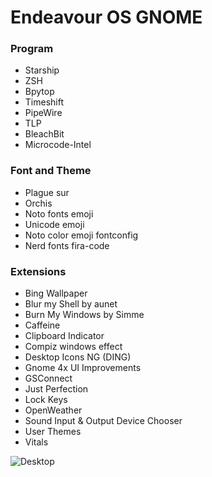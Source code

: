 # Endeavour OS GNOME

### Program

- Starship
- ZSH
- Bpytop
- Timeshift
- PipeWire
- TLP
- BleachBit
- Microcode-Intel

### Font and Theme
- Plague sur
- Orchis
- Noto fonts emoji
- Unicode emoji
- Noto color emoji fontconfig
- Nerd fonts fira-code

### Extensions
- Bing Wallpaper
- Blur my Shell by aunet
- Burn My Windows by Simme
- Caffeine 
- Clipboard Indicator 
- Compiz windows effect
- Desktop Icons NG (DING) 
- Gnome 4x UI Improvements
- GSConnect 
- Just Perfection 
- Lock Keys
- OpenWeather 
- Sound Input & Output Device Chooser 
- User Themes 
- Vitals

![Desktop](https://i.redd.it/riu2urpqy2f91.png)
